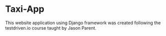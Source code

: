 # Taxi-App

This website application using Django framework was created following the testdriven.io course taught by Jason Parent.
